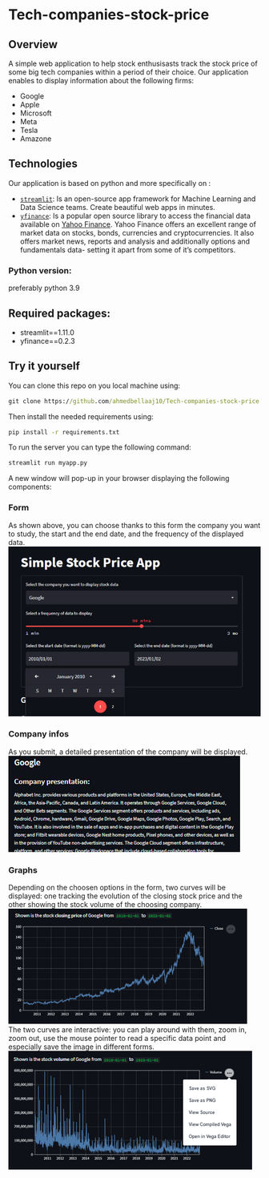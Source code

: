 # Tech-companies-stock-price
## Overview
A simple web application to help stock enthusisasts track the stock price of some big tech companies within a period of their choice.
Our application enables to display information about the following firms:
* Google
* Apple
* Microsoft
* Meta
* Tesla
* Amazone
## Technologies
Our application is based on python and more specifically on :
* [`streamlit`](https://streamlit.io/): Is an open-source app framework for Machine Learning and Data Science teams. Create beautiful web apps in minutes.
* [`yfinance`](https://pypi.org/project/yfinance/): Is a popular open source library to access the financial data available on [Yahoo Finance](https://finance.yahoo.com/). Yahoo Finance offers an excellent range of market data on stocks, bonds, currencies and cryptocurrencies. It also offers market news, reports and analysis and additionally options and fundamentals data- setting it apart from some of it’s competitors.
### Python version: 
preferably python 3.9
## Required packages:
* streamlit==1.11.0
* yfinance==0.2.3
## Try it yourself
You can clone this repo on you local machine using:
```cmd
git clone https://github.com/ahmedbellaaj10/Tech-companies-stock-price.git
```
Then install the needed requirements using:
```cmd
pip install -r requirements.txt
```
To run the server you can type the following command:
```cmd
streamlit run myapp.py
```
A new window will pop-up in your browser displaying the following components:
### Form
As shown above, you can choose thanks to this form the company you want to study, the start and the end date, and the frequency of the displayed data.
![image](images/from.png)
<br>
### Company infos
As you submit, a detailed presentation of the company will be displayed.
<br>
![image](images/infos.png)
<br>
### Graphs
Depending on the choosen options in the form, two curves will be displayed: one tracking the evolution of the closing stock price and the other showing the stock volume of the choosing company.
<br>
![image](images/courbe.png)
<br>
The two curves are interactive: you can play around with them, zoom in, zoom out, use the mouse pointer to read a specific data point and especially save the image in different forms.
<br>
![image](images/interactive.png)
